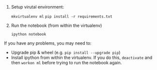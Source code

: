 1. Setup virutal environment:

    `mkvirtualenv ml`
    `pip install -r requirements.txt`

2. Run the notebook (from within the virtualenv)

    `ipython notebook`


If you have any problems, you may need to:
* Upgrade pip & wheel (e.g. `pip install --upgrade pip`)
* Install ipython from within the virtualenv. If you do this, `deactivate` and then `workon ml` before trying to run the notebook again.

